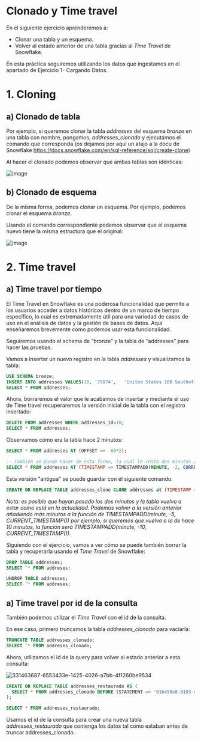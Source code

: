 # Clonado y Time travel

En el siguiente ejercicio aprenderemos a:

- Clonar una tabla y un esquema.
- Volver al estado anterior de una tabla gracias al *Time Travel* de Snowflake.

En esta práctica seguiremos utilizando los datos que ingestamos en el apartado de Ejercicio 1- Cargando Datos.

# 1. Cloning

## a) Clonado de tabla

Por ejemplo, si queremos clonar la tabla *addresses*  del esquema *bronze* en una tabla con nombre, pongamos, *addresses_clonado* y ejecutamos el comando que corresponda (os dejamos por aquí un atajo a la docu de Snowflake https://docs.snowflake.com/en/sql-reference/sql/create-clone)

Al hacer el clonado podemos observar que ambas tablas son idénticas:

![image](https://github.com/javipo84/Curso_Snowflake/assets/166698078/f0ba487f-ab9d-496a-8ac6-dd69f3093dfe)

## b) Clonado de esquema

De la misma forma, podemos clonar un esquema. Por ejemplo, podemos clonar el esquema *bronze*.

Usando el comando correspondiente podemos observar que el esquema nuevo tiene la misma estructura que el original:

![image](https://github.com/javipo84/Curso_Snowflake/assets/166698078/81f08796-6d4f-455e-b513-8c77a67be205)

# 2. Time travel

## a) Time travel por tiempo

El Time Travel en Snowflake es una poderosa funcionalidad que permite a los usuarios acceder a datos históricos dentro de un marco de tiempo específico, lo cual es extremadamente útil para una variedad de casos de uso en el análisis de datos y la gestión de bases de datos. Aquí enseñaremos brevemente cómo podemos usar esta funcionalidad.

Seguiremos usando el schema de “bronze” y la tabla de “addresses” para hacer las pruebas.

Vamos a insertar un nuevo registro en la tabla *addresses* y visualizamos la tabla:

```sql
USE SCHEMA bronze;
INSERT INTO addresses VALUES(10, '75074',	'United States 100 Sauthoff Trail',	'Texas');
SELECT * FROM addresses;
```

Ahora, borraremos el valor que le acabamos de insertar y mediante el uso de Time travel recuperaremos la versión inicial de la tabla con el registro insertado:

```sql
DELETE FROM addresses WHERE addresses_id=10;
SELECT * FROM addresses;
```
Observamos cómo era la tabla hace 2 minutos:

```sql
SELECT * FROM addresses AT (OFFSET => -60*2);

-- También se puede hacer de esta forma, la cual le resta dos minutos al tiempo actual:
SELECT * FROM addresses AT (TIMESTAMP => TIMESTAMPADD(MINUTE, -2, CURRENT_TIMESTAMP()));
```

Esta versión "antigua" se puede guardar con el siguiente comando:

```sql
CREATE OR REPLACE TABLE addresses_clone CLONE addresses at (TIMESTAMP => TIMESTAMPADD(MINUTO, -5, CURRENT_TIMESTAMP()));
```

*Nota: es posible que hayan pasado los dos minutos y la tabla vuelva a estar como está en la actualidad. Podemos volver a la versión anterior añadiendo más minutos a la función de TIMESTAMPADD(minute, -5, CURRENT_TIMESTAMP()) por ejemplo, si queremos que vuelva a la de hace 10 minutos, la función será TIMESTAMPADD(minute, -10, CURRENT_TIMESTAMP()).*

Siguiendo con el ejercicio, vamos a ver cómo se puede también borrar la tabla y recuperarla usando el *Time Travel* de Snowflake:

```sql
DROP TABLE addresses;
SELECT ¨* FROM addreses;
```

```sql
UNDROP TABLE addresses;
SELECT ¨* FROM addreses;
```

## a) Time travel por id de la consulta

También podemos utilizar el *Time Travel* con el id de la consulta. 

En ese caso, primero truncamos la tabla *addresses_clonado* para vaciarla:

```sql
TRUNCATE TABLE addresses_clonado;
SELECT ¨* FROM addreses_clonado;
```

Ahora, utilizamos el id de la query para volver al estado anterior a esta consulta:

![331463687-6553433e-1425-4026-a7bb-4f1260be9534](https://github.com/JuliaRvJm/Curso-Data-Engineering-Snowflake-2024/assets/150705587/a659efbb-8ac8-4123-abd9-e08bc7405454)


```sql
CREATE OR REPLACE TABLE addresses_restaurado AS (
  SELECT * FROM addresses_clonado BEFORE (STATEMENT => '01b458e8-0103-d4aa-0000-185509e4503e')
);

SELECT * FROM addresses_restaurado;
```

Usamos el id de la consulta para crear una nueva tabla *addresses_restaurado* que contenga los datos tal como estaban antes de truncar addresses_clonado.
